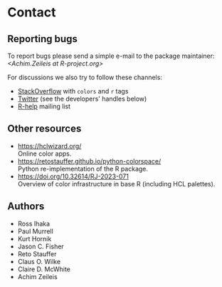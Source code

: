 # Contact

## Reporting bugs

To report bugs please send a simple e-mail to the package maintainer:
_&#x3c;&#x41;&#x63;&#x68;&#x69;&#x6d;&#x2e;&#x5a;&#x65;&#x69;&#x6c;&#x65;&#x69;&#x73;&#x20;&#x61;&#x74;&#x20;&#x52;&#x2d;&#x70;&#x72;&#x6f;&#x6a;&#x65;&#x63;&#x74;&#x2e;&#x6f;&#x72;&#x67;&#x3e;_

For discussions we also try to follow these channels:

- [StackOverflow](https://StackOverflow.com/questions/tagged/colors) with `colors` and `r` tags
- [Twitter](https://twitter.com) (see the developers' handles below)
- [R-help](https://stat.ethz.ch/mailman/listinfo/R-help) mailing list

## Other resources

- <https://hclwizard.org/>  
  Online color apps.
- <https://retostauffer.github.io/python-colorspace/>  
  Python re-implementation of the R package.
- <https://doi.org/10.32614/RJ-2023-071>  
  Overview of color infrastructure in base R (including HCL palettes).

## Authors

- Ross Ihaka
  <a href="https://www.stat.auckland.ac.nz/~ihaka/"><span class="fa fa-user"></span></a>
- Paul Murrell
  <a href="https://orcid.org/0000-0002-3224-8858" target="orcid.widget"><span class="fab fa-orcid orcid"></span></a>
  <a href="https://www.stat.auckland.ac.nz/~paul/"><span class="fa fa-user"></span></a>
  <a href="https://github.com/pmur002"><span class="fa fa-github"></span></a>
- Kurt Hornik
  <a href="https://orcid.org/0000-0003-4198-9911" target="orcid.widget"><span class="fab fa-orcid orcid"></span></a>
  <a href="http://statmath.wu.ac.at/~hornik/"><span class="fa fa-user"></span></a>
- Jason C. Fisher
  <a href="https://orcid.org/0000-0001-9032-8912" target="orcid.widget"><span class="fab fa-orcid orcid"></span></a>
  <a href="https://github.com/jfisher-usgs"><span class="fa fa-github"></span></a>
- Reto Stauffer
  <a href="https://orcid.org/0000-0002-3798-5507" target="orcid.widget"><span class="fab fa-orcid orcid"></span></a>
  <a href="http://retostauffer.org/"><span class="fa fa-user"></span></a>
  <a href="https://github.com/retostauffer/"><span class="fa fa-github"></span></a>
- Claus O. Wilke
  <a href="https://orcid.org/0000-0002-7470-9261" target="orcid.widget"><span class="fab fa-orcid orcid"></span></a>
  <a href="https://clauswilke.com/"><span class="fa fa-user"></span></a>
  <a href="https://github.com/clauswilke"><span class="fa fa-github"></span></a>
  <a href="https://twitter.com/ClausWilke"><span class="fa fa-twitter-square"></span></a>
- Claire D. McWhite
  <a href="https://orcid.org/0000-0001-7346-3047" target="orcid.widget"><span class="fab fa-orcid orcid"></span></a>
  <a href="http://clairemcwhite.github.io/"><span class="fa fa-user"></span></a>
  <a href="http://github.com//clairemcwhite/"><span class="fa fa-github"></span></a>
  <a href="http://twitter.com/clairemcwhite"><span class="fa fa-twitter-square"></span></a>
- Achim Zeileis
  <a href="https://orcid.org/0000-0003-0918-3766" target="orcid.widget"><span class="fab fa-orcid orcid"></span></a>
  <a href="https://www.zeileis.org/"><span class="fa fa-user"></span></a>
  <a href="https://github.com/zeileis"><span class="fa fa-github"></span></a>
  <a href="https://twitter.com/AchimZeileis"><span class="fa fa-twitter-square"></span></a>
